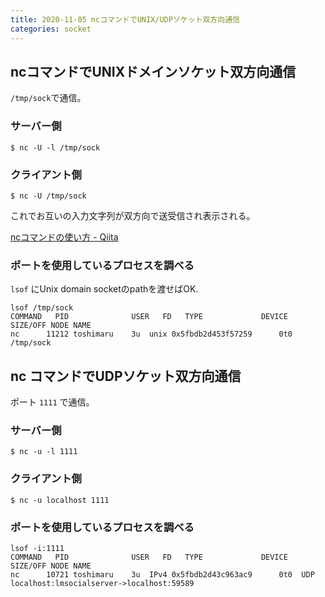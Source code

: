 ```yaml
---
title: 2020-11-05 ncコマンドでUNIX/UDPソケット双方向通信
categories: socket
---
```


## ncコマンドでUNIXドメインソケット双方向通信

`/tmp/sock`で通信。

### サーバー側

```console
$ nc -U -l /tmp/sock
```

### クライアント側

```console
$ nc -U /tmp/sock
```

これでお互いの入力文字列が双方向で送受信され表示される。

[ncコマンドの使い方 - Qiita](https://qiita.com/hana_shin/items/97e6c03ac5e5ed67ce38#6-unix%E3%83%89%E3%83%A1%E3%82%A4%E3%83%B3%E3%82%BD%E3%82%B1%E3%83%83%E3%83%88%E3%81%AE%E4%BD%BF%E3%81%84%E6%96%B9)

### ポートを使用しているプロセスを調べる

`lsof` にUnix domain socketのpathを渡せばOK.

```
lsof /tmp/sock
COMMAND   PID              USER   FD   TYPE             DEVICE SIZE/OFF NODE NAME
nc      11212 toshimaru    3u  unix 0x5fbdb2d453f57259      0t0      /tmp/sock
```

## nc コマンドでUDPソケット双方向通信

ポート `1111` で通信。

### サーバー側

```console
$ nc -u -l 1111
```

### クライアント側

```console
$ nc -u localhost 1111
```

### ポートを使用しているプロセスを調べる

```
lsof -i:1111
COMMAND   PID              USER   FD   TYPE             DEVICE SIZE/OFF NODE NAME
nc      10721 toshimaru    3u  IPv4 0x5fbdb2d43c963ac9      0t0  UDP localhost:lmsocialserver->localhost:59589
```
